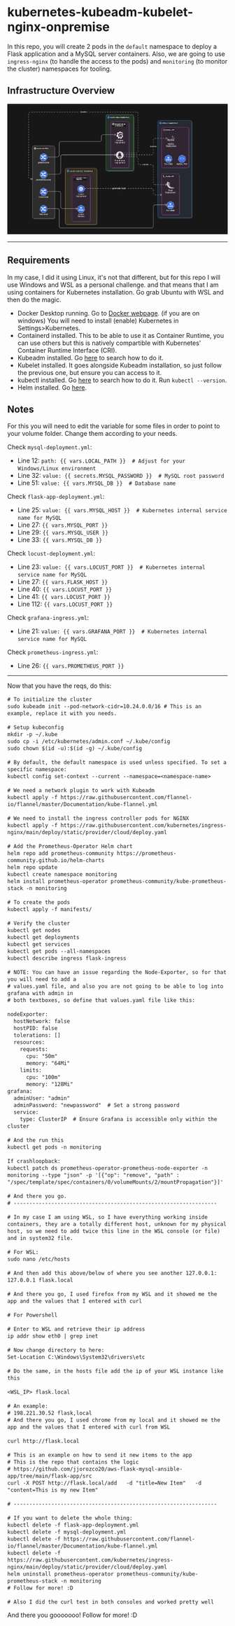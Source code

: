 # kubernetes-kubeadm-kubelet-nginx-onpremise

In this repo, you will create 2 pods in the `default` namespace to deploy a Flask application and a MySQL server containers. Also, we are going to use `ingress-nginx` (to handle the access to the pods) and `monitoring` (to monitor the cluster) namespaces for tooling. 

## Infrastructure Overview

![Graphic via Eraser](utils/diagram.png)

---

## Requirements 

In my case, I did it using Linux, it's not that different, but for this repo I will use Windows and WSL as a personal challenge. and that means that I am using containers for Kubernetes installation. Go grab Ubuntu with WSL and then do the magic.

* Docker Desktop running. Go to [Docker webpage](https://docs.docker.com/get-started/get-docker/). (if you are on windows) You will need to install (enable) Kubernetes in Settings>Kubernetes.
* Containerd installed. This to be able to use it as Container Runtime, you can use others but this is natively compartible with Kubernetes' Container Runtime Interface (CRI).
* Kubeadm installed. Go [here](https://kubernetes.io/docs/setup/production-environment/tools/kubeadm/install-kubeadm/) to search how to do it.
* Kubelet installed. It goes alongside Kubeadm installation, so just follow the previous one, but ensure you can access to it.
* kubectl installed. Go [here](https://kubernetes.io/docs/tasks/tools/install-kubectl-windows/) to search how to do it. Run `kubectl --version`.
* Helm installed. Go [here](https://helm.sh/docs/intro/install/).

## Notes

For this you will need to edit the variable for some files in order to point to your volume folder. Change them according to your needs.

Check `mysql-deployment.yml`:
* Line 12: `path: {{ vars.LOCAL_PATH }}  # Adjust for your Windows/Linux environment`
* Line 32: `value: {{ secrets.MYSQL_PASSWORD }}  # MySQL root password`
* Line 51: `value: {{ vars.MYSQL_DB }}  # Database name`

Check `flask-app-deployment.yml`:
* Line 25: `value: {{ vars.MYSQL_HOST }}  # Kubernetes internal service name for MySQL`
* Line 27: `{{ vars.MYSQL_PORT }}`
* Line 29: `{{ vars.MYSQL_USER }}`
* Line 33: `{{ vars.MYSQL_DB }}`

Check `locust-deployment.yml`:
* Line 23: `value: {{ vars.LOCUST_PORT }}  # Kubernetes internal service name for MySQL`
* Line 27: `{{ vars.FLASK_HOST }}`
* Line 40: `{{ vars.LOCUST_PORT }}`
* Line 41: `{{ vars.LOCUST_PORT }}`
* Line 112: `{{ vars.LOCUST_PORT }}`

Check `grafana-ingress.yml`:
* Line 21: `value: {{ vars.GRAFANA_PORT }}  # Kubernetes internal service name for MySQL`

Check `prometheus-ingress.yml`:
* Line 26: `{{ vars.PROMETHEUS_PORT }}`
---

Now that you have the reqs, do this:

```
# To initialize the cluster
sudo kubeadm init --pod-network-cidr=10.24.0.0/16 # This is an example, replace it with you needs.

# Setup kubeconfig
mkdir -p ~/.kube
sudo cp -i /etc/kubernetes/admin.conf ~/.kube/config
sudo chown $(id -u):$(id -g) ~/.kube/config

# By default, the default namespace is used unless specified. To set a specific namespace:
kubectl config set-context --current --namespace=<namespace-name>

# We need a network plugin to work with Kubeadm
kubectl apply -f https://raw.githubusercontent.com/flannel-io/flannel/master/Documentation/kube-flannel.yml

# We need to install the ingress controller pods for NGINX
kubectl apply -f https://raw.githubusercontent.com/kubernetes/ingress-nginx/main/deploy/static/provider/cloud/deploy.yaml

# Add the Prometheus-Operator Helm chart
helm repo add prometheus-community https://prometheus-community.github.io/helm-charts
helm repo update
kubectl create namespace monitoring
helm install prometheus-operator prometheus-community/kube-prometheus-stack -n monitoring

# To create the pods
kubectl apply -f manifests/

# Verify the cluster
kubectl get nodes
kubectl get deployments
kubectl get services
kubectl get pods --all-namespaces
kubectl describe ingress flask-ingress

# NOTE: You can have an issue regarding the Node-Exporter, so for that you will need to add a
# values.yaml file, and also you are not going to be able to log into grafana with admin in
# both textboxes, so define that values.yaml file like this:

nodeExporter:
  hostNetwork: false
  hostPID: false
  tolerations: []
  resources:
    requests:
      cpu: "50m"
      memory: "64Mi"
    limits:
      cpu: "100m"
      memory: "128Mi"
grafana:
  adminUser: "admin"
  adminPassword: "newpassword"  # Set a strong password
  service:
    type: ClusterIP  # Ensure Grafana is accessible only within the cluster

# And the run this
kubectl get pods -n monitoring

If crashloopback: 
kubectl patch ds prometheus-operator-prometheus-node-exporter -n monitoring --type "json" -p '[{"op": "remove", "path" : "/spec/template/spec/containers/0/volumeMounts/2/mountPropagation"}]'

# And there you go.
# -----------------------------------------------------------------

# In my case I am using WSL, so I have everything working inside containers, they are a totally different host, unknown for my physical host, so we need to add twice this line in the WSL console (or file) and in system32 file.

# For WSL:
sudo nano /etc/hosts

# And then add this above/below of where you see another 127.0.0.1: 
127.0.0.1 flask.local

# And there you go, I used firefox from my WSL and it showed me the app and the values that I entered with curl 

# For Powershell

# Enter to WSL and retrieve their ip address
ip addr show eth0 | grep inet

# Now change directory to here:
Set-Location C:\Windows\System32\drivers\etc

# Do the same, in the hosts file add the ip of your WSL instance like this

<WSL_IP> flask.local

# An example:
# 198.221.30.52 flask,local
# And there you go, I used chrome from my local and it showed me the app and the values that I entered with curl from WSL

curl http://flask.local

# This is an example on how to send it new items to the app
# This is the repo that contains the logic
# https://github.com/jjorozco20/aws-flask-mysql-ansible-app/tree/main/flask-app/src
curl -X POST http://flask.local/add   -d "title=New Item"   -d "content=This is my new Item"

# -----------------------------------------------------------------

# If you want to delete the whole thing:
kubectl delete -f flask-app-deployment.yml
kubectl delete -f mysql-deployment.yml
kubectl delete -f https://raw.githubusercontent.com/flannel-io/flannel/master/Documentation/kube-flannel.yml
kubectl delete -f https://raw.githubusercontent.com/kubernetes/ingress-nginx/main/deploy/static/provider/cloud/deploy.yaml
helm uninstall prometheus-operator prometheus-community/kube-prometheus-stack -n monitoring
# Follow for more! :D

# Also I did the curl test in both consoles and worked pretty well
```

And there you gooooooo!
Follow for more! :D
